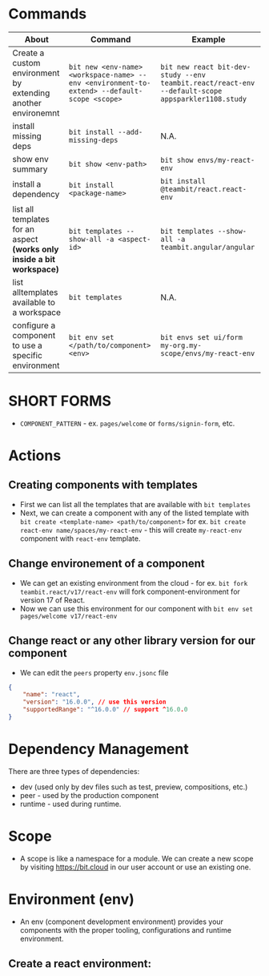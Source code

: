 # Commands

|About|Command|Example
|-|-|-|
|Create a custom environment by extending another environemnt|`bit new <env-name> <workspace-name> --env <environment-to-extend> --default-scope <scope>`|`bit new react bit-dev-study --env teambit.react/react-env --default-scope appsparkler1108.study`
|install missing deps | `bit install --add-missing-deps`|N.A.
|show env summary|`bit show <env-path>`|`bit show envs/my-react-env`|
| install a dependency | `bit install <package-name>` | `bit install @teambit/react.react-env`|
|list all templates for an aspect **(works only inside a bit workspace)** | `bit templates --show-all -a <aspect-id>`| `bit templates --show-all -a teambit.angular/angular`|
|list alltemplates available to a workspace| `bit templates`|N.A.
|configure a component to use a specific environment|`bit env set </path/to/component> <env>` | `bit envs set ui/form my-org.my-scope/envs/my-react-env`

# SHORT FORMS
- `COMPONENT_PATTERN` - ex. `pages/welcome` or `forms/signin-form`, etc.


# Actions

## Creating components with templates
- First we can list all the templates that are available with `bit templates`
- Next, we can create a component with any of the listed template with `bit create <template-name> <path/to/component>` for ex. `bit create react-env name/spaces/my-react-env` - this will create `my-react-env` component with `react-env` template.

## Change environement of a component
- We can get an existing environment from the cloud - for ex. `bit fork teambit.react/v17/react-env` will fork component-environment for version 17 of React.
- Now we can use this environment for our component with `bit env set pages/welcome v17/react-env`

## Change react or any other library version for our component
- We can edit the `peers` property `env.jsonc` file
```json
{
    "name": "react",
    "version": "16.0.0", // use this version
    "supportedRange": "^16.0.0" // support ^16.0.0
}
```

# Dependency Management
There are three types of dependencies:
- dev (used only by dev files such as test, preview, compositions, etc.)
- peer - used by the production component
- runtime - used during runtime.


# Scope
- A scope is like a namespace for a module.  We can create a new scope by visiting https://bit.cloud in our user account or use an existing one.

# Environment (env)
- An env (component development environment) provides your components with the proper tooling, configurations and runtime environment.

## Create a react environment:

